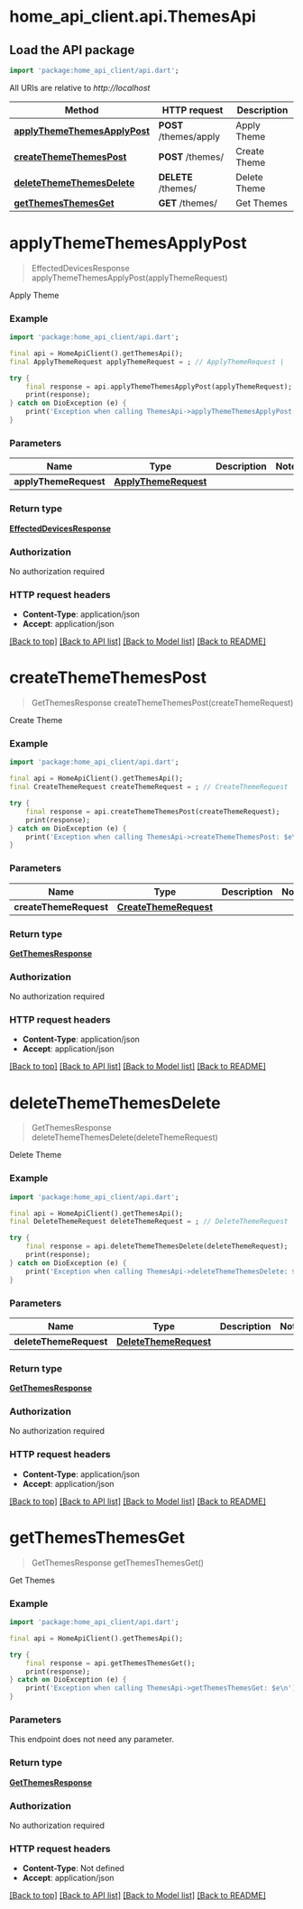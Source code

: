 # home_api_client.api.ThemesApi

## Load the API package
```dart
import 'package:home_api_client/api.dart';
```

All URIs are relative to *http://localhost*

Method | HTTP request | Description
------------- | ------------- | -------------
[**applyThemeThemesApplyPost**](ThemesApi.md#applythemethemesapplypost) | **POST** /themes/apply | Apply Theme
[**createThemeThemesPost**](ThemesApi.md#createthemethemespost) | **POST** /themes/ | Create Theme
[**deleteThemeThemesDelete**](ThemesApi.md#deletethemethemesdelete) | **DELETE** /themes/ | Delete Theme
[**getThemesThemesGet**](ThemesApi.md#getthemesthemesget) | **GET** /themes/ | Get Themes


# **applyThemeThemesApplyPost**
> EffectedDevicesResponse applyThemeThemesApplyPost(applyThemeRequest)

Apply Theme

### Example
```dart
import 'package:home_api_client/api.dart';

final api = HomeApiClient().getThemesApi();
final ApplyThemeRequest applyThemeRequest = ; // ApplyThemeRequest | 

try {
    final response = api.applyThemeThemesApplyPost(applyThemeRequest);
    print(response);
} catch on DioException (e) {
    print('Exception when calling ThemesApi->applyThemeThemesApplyPost: $e\n');
}
```

### Parameters

Name | Type | Description  | Notes
------------- | ------------- | ------------- | -------------
 **applyThemeRequest** | [**ApplyThemeRequest**](ApplyThemeRequest.md)|  | 

### Return type

[**EffectedDevicesResponse**](EffectedDevicesResponse.md)

### Authorization

No authorization required

### HTTP request headers

 - **Content-Type**: application/json
 - **Accept**: application/json

[[Back to top]](#) [[Back to API list]](../README.md#documentation-for-api-endpoints) [[Back to Model list]](../README.md#documentation-for-models) [[Back to README]](../README.md)

# **createThemeThemesPost**
> GetThemesResponse createThemeThemesPost(createThemeRequest)

Create Theme

### Example
```dart
import 'package:home_api_client/api.dart';

final api = HomeApiClient().getThemesApi();
final CreateThemeRequest createThemeRequest = ; // CreateThemeRequest | 

try {
    final response = api.createThemeThemesPost(createThemeRequest);
    print(response);
} catch on DioException (e) {
    print('Exception when calling ThemesApi->createThemeThemesPost: $e\n');
}
```

### Parameters

Name | Type | Description  | Notes
------------- | ------------- | ------------- | -------------
 **createThemeRequest** | [**CreateThemeRequest**](CreateThemeRequest.md)|  | 

### Return type

[**GetThemesResponse**](GetThemesResponse.md)

### Authorization

No authorization required

### HTTP request headers

 - **Content-Type**: application/json
 - **Accept**: application/json

[[Back to top]](#) [[Back to API list]](../README.md#documentation-for-api-endpoints) [[Back to Model list]](../README.md#documentation-for-models) [[Back to README]](../README.md)

# **deleteThemeThemesDelete**
> GetThemesResponse deleteThemeThemesDelete(deleteThemeRequest)

Delete Theme

### Example
```dart
import 'package:home_api_client/api.dart';

final api = HomeApiClient().getThemesApi();
final DeleteThemeRequest deleteThemeRequest = ; // DeleteThemeRequest | 

try {
    final response = api.deleteThemeThemesDelete(deleteThemeRequest);
    print(response);
} catch on DioException (e) {
    print('Exception when calling ThemesApi->deleteThemeThemesDelete: $e\n');
}
```

### Parameters

Name | Type | Description  | Notes
------------- | ------------- | ------------- | -------------
 **deleteThemeRequest** | [**DeleteThemeRequest**](DeleteThemeRequest.md)|  | 

### Return type

[**GetThemesResponse**](GetThemesResponse.md)

### Authorization

No authorization required

### HTTP request headers

 - **Content-Type**: application/json
 - **Accept**: application/json

[[Back to top]](#) [[Back to API list]](../README.md#documentation-for-api-endpoints) [[Back to Model list]](../README.md#documentation-for-models) [[Back to README]](../README.md)

# **getThemesThemesGet**
> GetThemesResponse getThemesThemesGet()

Get Themes

### Example
```dart
import 'package:home_api_client/api.dart';

final api = HomeApiClient().getThemesApi();

try {
    final response = api.getThemesThemesGet();
    print(response);
} catch on DioException (e) {
    print('Exception when calling ThemesApi->getThemesThemesGet: $e\n');
}
```

### Parameters
This endpoint does not need any parameter.

### Return type

[**GetThemesResponse**](GetThemesResponse.md)

### Authorization

No authorization required

### HTTP request headers

 - **Content-Type**: Not defined
 - **Accept**: application/json

[[Back to top]](#) [[Back to API list]](../README.md#documentation-for-api-endpoints) [[Back to Model list]](../README.md#documentation-for-models) [[Back to README]](../README.md)


